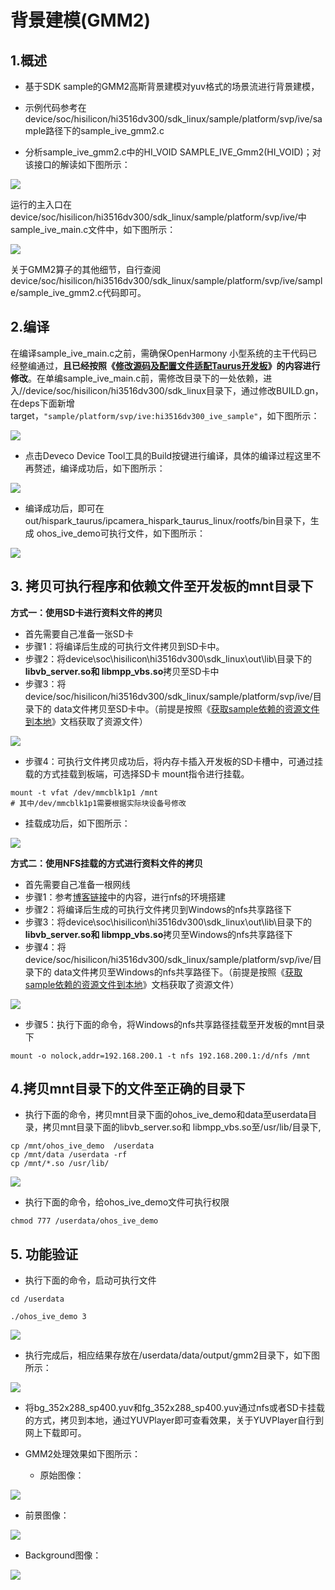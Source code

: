 # 背景建模(GMM2)

## 1.概述

* 基于SDK sample的GMM2高斯背景建模对yuv格式的场景流进行背景建模，

* 示例代码参考在device/soc/hisilicon/hi3516dv300/sdk_linux/sample/platform/svp/ive/sample路径下的sample_ive_gmm2.c
* 分析sample_ive_gmm2.c中的HI_VOID SAMPLE_IVE_Gmm2(HI_VOID)；对该接口的解读如下图所示：

![](https://gitee.com/wgm2022/mypic/raw/master/hispark_taurus_color_space_convert_sample/010gmm2%E6%8E%A5%E5%8F%A3%E8%A7%A3%E8%AF%BB.png)

运行的主入口在device/soc/hisilicon/hi3516dv300/sdk_linux/sample/platform/svp/ive/中sample_ive_main.c文件中，如下图所示：

![](https://gitee.com/wgm2022/mypic/raw/master/hispark_taurus_color_space_convert_sample/011SAMPLE_IVE_GMM2.png)

关于GMM2算子的其他细节，自行查阅device/soc/hisilicon/hi3516dv300/sdk_linux/sample/platform/svp/ive/sample/sample_ive_gmm2.c代码即可。

## 2.编译

在编译sample_ive_main.c之前，需确保OpenHarmony 小型系统的主干代码已经整编通过，**且已经按照《[修改源码及配置文件适配Taurus开发板](2.2.1.%E4%BF%AE%E6%94%B9%E6%BA%90%E7%A0%81%E5%8F%8A%E9%85%8D%E7%BD%AE%E6%96%87%E4%BB%B6%E9%80%82%E9%85%8DTaurus%E5%BC%80%E5%8F%91%E6%9D%BF.md)》的内容进行修改**。在单编sample_ive_main.c前，需修改目录下的一处依赖，进入//device/soc/hisilicon/hi3516dv300/sdk_linux目录下，通过修改BUILD.gn，在deps下面新增target，``"sample/platform/svp/ive:hi3516dv300_ive_sample"``，如下图所示：

![](https://gitee.com/wgm2022/mypic/raw/master/hispark_taurus_color_space_convert_sample/067%E4%BF%AE%E6%94%B9buildgn.png)

* 点击Deveco Device Tool工具的Build按键进行编译，具体的编译过程这里不再赘述，编译成功后，如下图所示：

![](https://gitee.com/wgm2022/mypic/raw/master/hispark_taurus_helloworld_sample/0002-build%20success.png)

* 编译成功后，即可在out/hispark_taurus/ipcamera_hispark_taurus_linux/rootfs/bin目录下，生成 ohos_ive_demo可执行文件，如下图所示：

![](https://gitee.com/wgm2022/mypic/raw/master/hispark_taurus_color_space_convert_sample/069%E5%BE%97%E5%88%B0%E5%8F%AF%E6%89%A7%E8%A1%8C%E6%96%87%E4%BB%B6.png)

## 3. 拷贝可执行程序和依赖文件至开发板的mnt目录下

**方式一：使用SD卡进行资料文件的拷贝**

* 首先需要自己准备一张SD卡
* 步骤1：将编译后生成的可执行文件拷贝到SD卡中。
* 步骤2：将device\soc\hisilicon\hi3516dv300\sdk_linux\out\lib\目录下的**libvb_server.so和 libmpp_vbs.so**拷贝至SD卡中
* 步骤3：将device/soc/hisilicon/hi3516dv300/sdk_linux/sample/platform/svp/ive/目录下的 data文件拷贝至SD卡中。（前提是按照《[获取sample依赖的资源文件到本地](6.2.%E8%8E%B7%E5%8F%96sample%E4%BE%9D%E8%B5%96%E7%9A%84%E8%B5%84%E6%BA%90%E6%96%87%E4%BB%B6%E5%88%B0%E6%9C%AC%E5%9C%B0.md)》文档获取了资源文件）

![](https://gitee.com/wgm2022/mypic/raw/master/hispark_taurus_color_space_convert_sample/071%E5%B0%86ive%E4%BE%9D%E8%B5%96%E7%9A%84%E6%96%87%E4%BB%B6%E6%8B%B7%E8%B4%9D%E8%87%B3SD%E5%8D%A1%E4%B8%AD.png)

* 步骤4：可执行文件拷贝成功后，将内存卡插入开发板的SD卡槽中，可通过挂载的方式挂载到板端，可选择SD卡 mount指令进行挂载。

```shell
mount -t vfat /dev/mmcblk1p1 /mnt
# 其中/dev/mmcblk1p1需要根据实际块设备号修改
```

* 挂载成功后，如下图所示：

![](https://gitee.com/wgm2022/mypic/raw/master/hispark_taurus_color_space_convert_sample/072%E6%8C%82%E8%BD%BDSD%E5%8D%A1%E8%87%B3%E5%BC%80%E5%8F%91%E6%9D%BFmnt%E7%9B%AE%E5%BD%95%E4%B8%8B.png)

**方式二：使用NFS挂载的方式进行资料文件的拷贝**

* 首先需要自己准备一根网线
* 步骤1：参考[博客链接](https://blog.csdn.net/Wu_GuiMing/article/details/115872995?spm=1001.2014.3001.5501)中的内容，进行nfs的环境搭建
* 步骤2：将编译后生成的可执行文件拷贝到Windows的nfs共享路径下
* 步骤3：将device\soc\hisilicon\hi3516dv300\sdk_linux\out\lib\目录下的**libvb_server.so和 libmpp_vbs.so**拷贝至Windows的nfs共享路径下
* 步骤4：将device/soc/hisilicon/hi3516dv300/sdk_linux/sample/platform/svp/ive/目录下的 data文件拷贝至Windows的nfs共享路径下。（前提是按照《[获取sample依赖的资源文件到本地](6.2.%E8%8E%B7%E5%8F%96sample%E4%BE%9D%E8%B5%96%E7%9A%84%E8%B5%84%E6%BA%90%E6%96%87%E4%BB%B6%E5%88%B0%E6%9C%AC%E5%9C%B0.md)》文档获取了资源文件）

![](https://gitee.com/wgm2022/mypic/raw/master/hispark_taurus_color_space_convert_sample/070%E5%B0%86ive%E4%BE%9D%E8%B5%96%E7%9A%84%E6%96%87%E4%BB%B6%E6%8B%B7%E8%B4%9D%E8%87%B3nfs.png)

* 步骤5：执行下面的命令，将Windows的nfs共享路径挂载至开发板的mnt目录下

```
mount -o nolock,addr=192.168.200.1 -t nfs 192.168.200.1:/d/nfs /mnt
```

## 4.拷贝mnt目录下的文件至正确的目录下

* 执行下面的命令，拷贝mnt目录下面的ohos_ive_demo和data至userdata目录，拷贝mnt目录下面的libvb_server.so和 libmpp_vbs.so至/usr/lib/目录下,

```
cp /mnt/ohos_ive_demo  /userdata
cp /mnt/data /userdata -rf
cp /mnt/*.so /usr/lib/
```

![](https://gitee.com/wgm2022/mypic/raw/master/hispark_taurus_color_space_convert_sample/073%E6%8B%B7%E8%B4%9Dmnt%E4%B8%AD%E7%9A%84%E8%B5%84%E6%BA%90%E6%96%87%E4%BB%B6%E8%87%B3userdata%E7%9B%AE%E5%BD%95.png)

* 执行下面的命令，给ohos_ive_demo文件可执行权限

```
chmod 777 /userdata/ohos_ive_demo
```

## 5. 功能验证

* 执行下面的命令，启动可执行文件

```
cd /userdata

./ohos_ive_demo 3
```

![](https://gitee.com/wgm2022/mypic/raw/master/hispark_taurus_color_space_convert_sample/074%E6%89%A7%E8%A1%8C%E5%8F%AF%E6%89%A7%E8%A1%8C%E7%A8%8B%E5%BA%8F.png)

* 执行完成后，相应结果存放在/userdata/data/output/gmm2目录下，如下图所示：

![](https://gitee.com/wgm2022/mypic/raw/master/hispark_taurus_color_space_convert_sample/018%E5%BE%97%E5%88%B0yuv%E6%96%87%E4%BB%B6.png)

* 将bg_352x288_sp400.yuv和fg_352x288_sp400.yuv通过nfs或者SD卡挂载的方式，拷贝到本地，通过YUVPlayer即可查看效果，关于YUVPlayer自行到网上下载即可。

* GMM2处理效果如下图所示：
  * 原始图像：

![](https://gitee.com/wgm2022/mypic/raw/master/hispark_taurus_color_space_convert_sample/019%E5%8E%9F%E5%A7%8B%E5%9B%BE%E5%83%8F.png)

* 前景图像：

![](https://gitee.com/wgm2022/mypic/raw/master/hispark_taurus_color_space_convert_sample/020%E5%89%8D%E6%99%AF%E5%9B%BE%E5%83%8F.png)

* Background图像：

![](https://gitee.com/wgm2022/mypic/raw/master/hispark_taurus_color_space_convert_sample/021background%E5%9B%BE%E5%83%8F.png)
